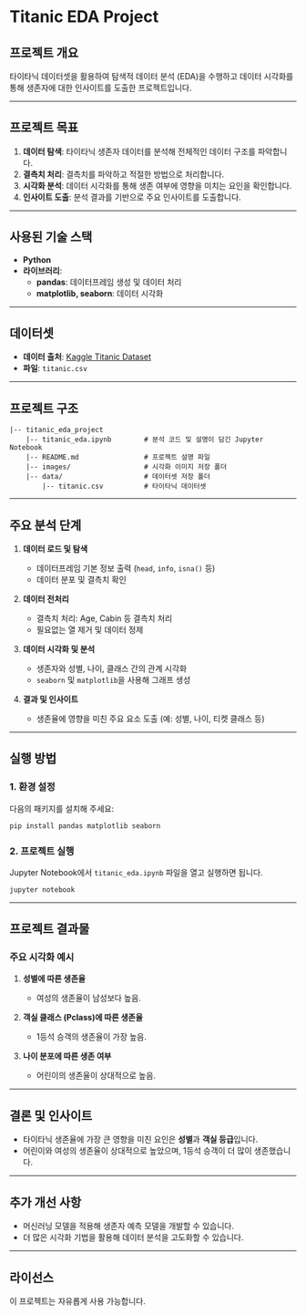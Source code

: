 # Titanic EDA Project

## **프로젝트 개요**
타이타닉 데이터셋을 활용하여 탐색적 데이터 분석 (EDA)을 수행하고 데이터 시각화를 통해 생존자에 대한 인사이트를 도출한 프로젝트입니다.

---

## **프로젝트 목표**
1. **데이터 탐색**: 타이타닉 생존자 데이터를 분석해 전체적인 데이터 구조를 파악합니다.
2. **결측치 처리**: 결측치를 파악하고 적절한 방법으로 처리합니다.
3. **시각화 분석**: 데이터 시각화를 통해 생존 여부에 영향을 미치는 요인을 확인합니다.
4. **인사이트 도출**: 분석 결과를 기반으로 주요 인사이트를 도출합니다.

---

## **사용된 기술 스택**
- **Python**
- **라이브러리**:
  - **pandas**: 데이터프레임 생성 및 데이터 처리
  - **matplotlib, seaborn**: 데이터 시각화

---

## **데이터셋**
- **데이터 출처**: [Kaggle Titanic Dataset](https://www.kaggle.com/c/titanic/data)
- **파일**: `titanic.csv`

---

## **프로젝트 구조**
```
|-- titanic_eda_project
    |-- titanic_eda.ipynb        # 분석 코드 및 설명이 담긴 Jupyter Notebook
    |-- README.md                # 프로젝트 설명 파일
    |-- images/                  # 시각화 이미지 저장 폴더
    |-- data/                    # 데이터셋 저장 폴더
        |-- titanic.csv          # 타이타닉 데이터셋
```

---

## **주요 분석 단계**
1. **데이터 로드 및 탐색**
   - 데이터프레임 기본 정보 출력 (`head`, `info`, `isna()` 등)
   - 데이터 분포 및 결측치 확인

2. **데이터 전처리**
   - 결측치 처리: Age, Cabin 등 결측치 처리
   - 필요없는 열 제거 및 데이터 정제

3. **데이터 시각화 및 분석**
   - 생존자와 성별, 나이, 클래스 간의 관계 시각화
   - `seaborn` 및 `matplotlib`을 사용해 그래프 생성

4. **결과 및 인사이트**
   - 생존율에 영향을 미친 주요 요소 도출 (예: 성별, 나이, 티켓 클래스 등)

---

## **실행 방법**
### **1. 환경 설정**
다음의 패키지를 설치해 주세요:
```bash
pip install pandas matplotlib seaborn
```

### **2. 프로젝트 실행**
Jupyter Notebook에서 `titanic_eda.ipynb` 파일을 열고 실행하면 됩니다.
```bash
jupyter notebook
```

---

## **프로젝트 결과물**
### **주요 시각화 예시**
1. **성별에 따른 생존율**
   - 여성의 생존율이 남성보다 높음.

2. **객실 클래스 (Pclass)에 따른 생존율**
   - 1등석 승객의 생존율이 가장 높음.

3. **나이 분포에 따른 생존 여부**
   - 어린이의 생존율이 상대적으로 높음.


---

## **결론 및 인사이트**
- 타이타닉 생존율에 가장 큰 영향을 미친 요인은 **성별**과 **객실 등급**입니다.
- 어린이와 여성의 생존율이 상대적으로 높았으며, 1등석 승객이 더 많이 생존했습니다.

---

## **추가 개선 사항**
- 머신러닝 모델을 적용해 생존자 예측 모델을 개발할 수 있습니다.
- 더 많은 시각화 기법을 활용해 데이터 분석을 고도화할 수 있습니다.

---

## **라이선스**
이 프로젝트는 자유롭게 사용 가능합니다.
